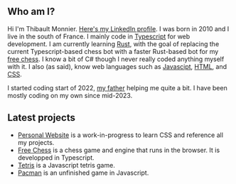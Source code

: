 ## Who am I?

Hi I'm Thibault Monnier. [Here's my LinkedIn profile](https://www.linkedin.com/in/thibault-monnier/). I was born in 2010 and I live in the south of France. I mainly code in [Typescript](https://en.wikipedia.org/wiki/TypeScript) for web development. I am currently learning [Rust](https://en.wikipedia.org/wiki/Rust_(programming_language)), with the goal of replacing the current Typescript-based chess bot with a faster Rust-based bot for my [free chess](https://github.com/Thibault-Monnier/free-chess). I know a bit of C# though I never really coded anything myself with it. I also (as said), know web languages such as [Javascipt](https://en.wikipedia.org/wiki/JavaScript), [HTML](https://en.wikipedia.org/wiki/HTML), and [CSS](https://en.wikipedia.org/wiki/CSS). 

I started coding start of 2022, [my father](https://github.com/antmonnier) helping me quite a bit. I have been mostly coding on my own since mid-2023.

## Latest projects

- [Personal Website](https://github.com/Thibault-Monnier/my-website) is a work-in-progress to learn CSS and reference all my projects.
- [Free Chess](https://github.com/Thibault-Monnier/free-chess) is a chess game and engine that runs in the browser. It is developped in Typescript.
- [Tetris](https://github.com/Thibault-Monnier/tetris) is a Javascript tetris game.
- [Pacman](https://github.com/Thibault-Monnier/pacman) is an unfinished game in Javascript.
